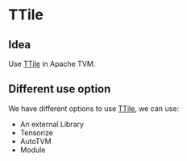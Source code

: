 # TTile

## Idea

Use [TTile](https://hal.archives-ouvertes.fr/hal-03149553) in Apache TVM.

## Different use option

We have different options to use [TTile](https://hal.archives-ouvertes.fr/hal-03149553), we can use:

* An external Library
* Tensorize
* AutoTVM
* Module